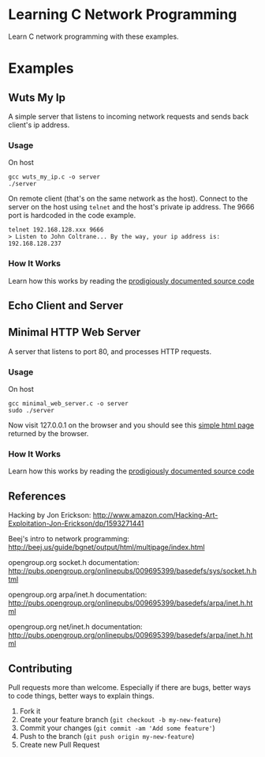 # Learning C Network Programming

Learn C network programming with these examples.

# Examples

## Wuts My Ip

A simple server that listens to incoming network requests and sends back client's ip address.

### Usage

On host

```
gcc wuts_my_ip.c -o server
./server
```

On remote client (that's on the same network as the host). Connect to the server
on the host using `telnet` and the host's private ip address. The 9666 port is
hardcoded in the code example.

```
telnet 192.168.128.xxx 9666
> Listen to John Coltrane... By the way, your ip address is: 192.168.128.237
```

### How It Works
Learn how this works by reading the [prodigiously documented source code](https://github.com/StevenJL/learn_c_networking/blob/master/wuts_my_ip/wuts_my_ip.c)

## Echo Client and Server

## Minimal HTTP Web Server

A server that listens to port 80, and processes HTTP requests.

### Usage

On host

```
gcc minimal_web_server.c -o server
sudo ./server
```

Now visit 127.0.0.1 on the browser and you should see this [simple html page](https://github.com/StevenJL/learn_c_networking/blob/master/mws_root/index.html) returned by the browser.

### How It Works
Learn how this works by reading the [prodigiously documented source code](https://github.com/StevenJL/learn_c_networking/tree/master/minimal_web_server)



## References

Hacking by Jon Erickson: http://www.amazon.com/Hacking-Art-Exploitation-Jon-Erickson/dp/1593271441

Beej's intro to network programming: http://beej.us/guide/bgnet/output/html/multipage/index.html

opengroup.org socket.h documentation: http://pubs.opengroup.org/onlinepubs/009695399/basedefs/sys/socket.h.html

opengroup.org arpa/inet.h documentation: http://pubs.opengroup.org/onlinepubs/009695399/basedefs/arpa/inet.h.html

opengroup.org net/inet.h documentation: http://pubs.opengroup.org/onlinepubs/009695399/basedefs/arpa/inet.h.html

## Contributing

Pull requests more than welcome.  Especially if there are bugs, better ways to code things, better ways to explain things.

1. Fork it
2. Create your feature branch (`git checkout -b my-new-feature`)
3. Commit your changes (`git commit -am 'Add some feature'`)
4. Push to the branch (`git push origin my-new-feature`)
5. Create new Pull Request

